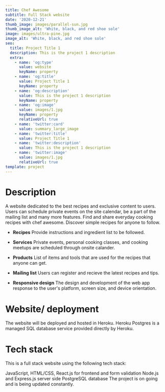 ```yaml
---
title: Chef Awesome
subtitle: Full Stack website
date: '2020-12-21'
thumb_image: images/parallel-sun.jpg
thumb_image_alt: 'White, black, and red shoe sole'
image: images/ultra-pine.jpg
image_alt: 'White, black, and red shoe sole'
seo:
  title: Project Title 1
  description: This is the project 1 description
  extra:
    - name: 'og:type'
      value: website
      keyName: property
    - name: 'og:title'
      value: Project Title 1
      keyName: property
    - name: 'og:description'
      value: This is the project 1 description
      keyName: property
    - name: 'og:image'
      value: images/1.jpg
      keyName: property
      relativeUrl: true
    - name: 'twitter:card'
      value: summary_large_image
    - name: 'twitter:title'
      value: Project Title 1
    - name: 'twitter:description'
      value: This is the project 1 description
    - name: 'twitter:image'
      value: images/1.jpg
      relativeUrl: true
template: project
---
```

# Description

A website dedicated to the best recipes and exclusive content to users. Users can schedule private events on the site calendar, be a part of the mailing list and many more features. Find and share everyday cooking recipes with chef awesome. Discover simple recipes for anyone to follow.

*   **Recipes**  Provide instructions and ingredient list to be followed.

<!---->

*   **Services**  Private events, personal cooking classes, and cooking meetups are scheduled through onsite calander.

<!---->

*   **Products**  List of items and tools that are used for the recipes that anyone can get.

<!---->

*   **Mailing list**   Users can register and recieve the latest recipes and tips.

<!---->

*   **Responsive design**    The design and development of the web app response to the user's platform, screen size, and device orientation.

# Website/ deployment

The website will be deployed and hosted in Heroku. Heroku Postgres is a managed SQL database service provided directly by Heroku.



# Tech stack

This is a full stack website using the following tech stack: 



JavaScript, HTML/CSS, React.js for frontend and form validation 
Node.js and Express.js server side 
PostgreSQL database 
The project is on going and is being updated constantly.
